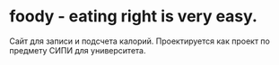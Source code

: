 # foody - eating right is very easy.
Сайт для записи и подсчета калорий.
Проектируется как проект по предмету СИПИ для университета.
